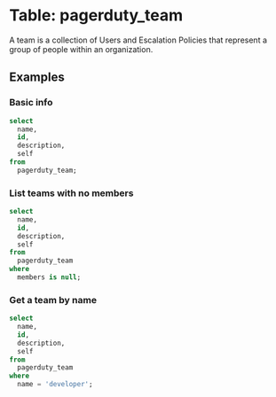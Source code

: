 # Table: pagerduty_team

A team is a collection of Users and Escalation Policies that represent a group of people within an organization.

## Examples

### Basic info

```sql
select
  name,
  id,
  description,
  self
from
  pagerduty_team;
```

### List teams with no members

```sql
select
  name,
  id,
  description,
  self
from
  pagerduty_team
where
  members is null;
```

### Get a team by name

```sql
select
  name,
  id,
  description,
  self
from
  pagerduty_team
where
  name = 'developer';
```
